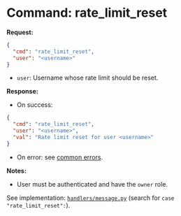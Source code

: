 # Command: rate_limit_reset

**Request:**
```json
{
  "cmd": "rate_limit_reset",
  "user": "<username>"
}
```

- `user`: Username whose rate limit should be reset.

**Response:**
- On success:
```json
{
  "cmd": "rate_limit_reset",
  "user": "<username>",
  "val": "Rate limit reset for user <username>"
}
```
- On error: see [common errors](errors.md).

**Notes:**
- User must be authenticated and have the `owner` role.

See implementation: [`handlers/message.py`](../handlers/message.py) (search for `case "rate_limit_reset":`).
